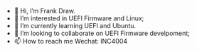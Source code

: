 - 👋 Hi, I’m Frank Draw.
- 👀 I’m interested in UEFI Firmware and Linux;
- 🌱 I’m currently learning UEFI and Ubuntu.
- 💞️ I’m looking to collaborate on UEFI Firmware develpoment;
- 📫 How to reach me Wechat: INC4004

<!---
FrankDraw/FrankDraw is a ✨ special ✨ repository because its `README.md` (this file) appears on your GitHub profile.
You can click the Preview link to take a look at your changes.
--->
